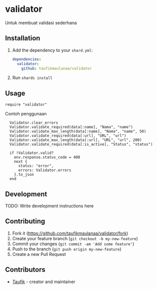 # validator

Untuk membuat validasi sederhana

## Installation

1. Add the dependency to your `shard.yml`:

   ```yaml
   dependencies:
     validator:
       github: taufikmaulanaa/validator
   ```

2. Run `shards install`

## Usage

```crystal
require "validator"
```

Contoh penggunaan
```crystal
  Validator.clear_errors
  Validator.validate_required(data[:name], "Nama", "name")
  Validator.validate_max_length(data[:name], "Nama", "name", 50)
  Validator.validate_required(data[:url], "URL", "url")
  Validator.validate_max_length(data[:url], "URL", "url", 200)
  Validator.validate_required(data[:is_active], "Status", "status")

  if !Validator.valid?
    env.response.status_code = 400
    next {
      status: "error",
      errors: Validator.errors
    }.to_json
  end
```

## Development

TODO: Write development instructions here

## Contributing

1. Fork it (<https://github.com/taufikmaulanaa/validator/fork>)
2. Create your feature branch (`git checkout -b my-new-feature`)
3. Commit your changes (`git commit -am 'Add some feature'`)
4. Push to the branch (`git push origin my-new-feature`)
5. Create a new Pull Request

## Contributors

- [Taufik](https://github.com/taufikmaulanaa) - creator and maintainer
